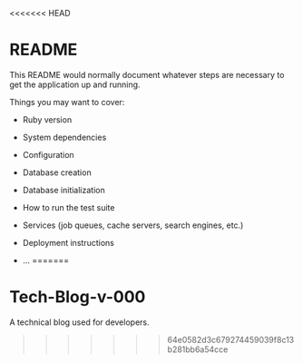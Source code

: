 <<<<<<< HEAD
# README

This README would normally document whatever steps are necessary to get the
application up and running.

Things you may want to cover:

* Ruby version

* System dependencies

* Configuration

* Database creation

* Database initialization

* How to run the test suite

* Services (job queues, cache servers, search engines, etc.)

* Deployment instructions

* ...
=======
# Tech-Blog-v-000
A technical blog used for developers.
>>>>>>> 64e0582d3c679274459039f8c13b281bb6a54cce
